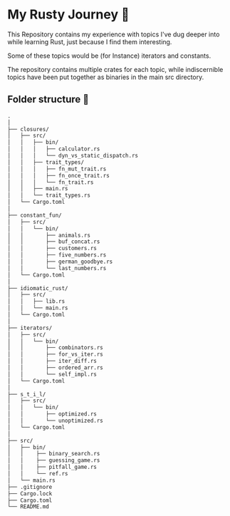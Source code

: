 # My Rusty Journey 🦀

This Repository contains my experience with topics I've dug deeper into while learning Rust, just because I find them interesting.

Some of these topics would be (for Instance) iterators and constants.

The repository contains multiple crates for each topic, while indiscernible topics have been put together as binaries in the main src directory.

## Folder structure 📁

```txt
.
│      
├── closures/
│   ├── src/
│   │   ├── bin/
│   │   │   ├── calculator.rs
│   │   │   └── dyn_vs_static_dispatch.rs
│   │   ├── trait_types/
│   │   │   ├── fn_mut_trait.rs
│   │   │   ├── fn_once_trait.rs
│   │   │   └── fn_trait.rs
│   │   ├── main.rs
│   │   └── trait_types.rs
│   └── Cargo.toml
│
├── constant_fun/
│   ├── src/
│   │   └── bin/
│   │       ├── animals.rs
│   │       ├── buf_concat.rs
│   │       ├── customers.rs
│   │       ├── five_numbers.rs
│   │       ├── german_goodbye.rs
│   │       └── last_numbers.rs
│   └── Cargo.toml
│
├── idiomatic_rust/
│   ├── src/
│   │   ├── lib.rs
│   │   └── main.rs
│   └── Cargo.toml
│
├── iterators/
│   ├── src/
│   │   └── bin/
│   │       ├── combinators.rs
│   │       ├── for_vs_iter.rs
│   │       ├── iter_diff.rs
│   │       ├── ordered_arr.rs
│   │       └── self_impl.rs
│   └── Cargo.toml
│
├── s_t_i_l/
│   ├── src/
│   │   └── bin/
│   │       ├── optimized.rs
│   │       └── unoptimized.rs
│   └── Cargo.toml
│
├── src/
│   ├── bin/
│   │    ├── binary_search.rs
│   │    ├── guessing_game.rs
│   │    ├── pitfall_game.rs
│   │    └── ref.rs
│   └── main.rs
├── .gitignore
├── Cargo.lock
├── Cargo.toml
└── README.md
```
